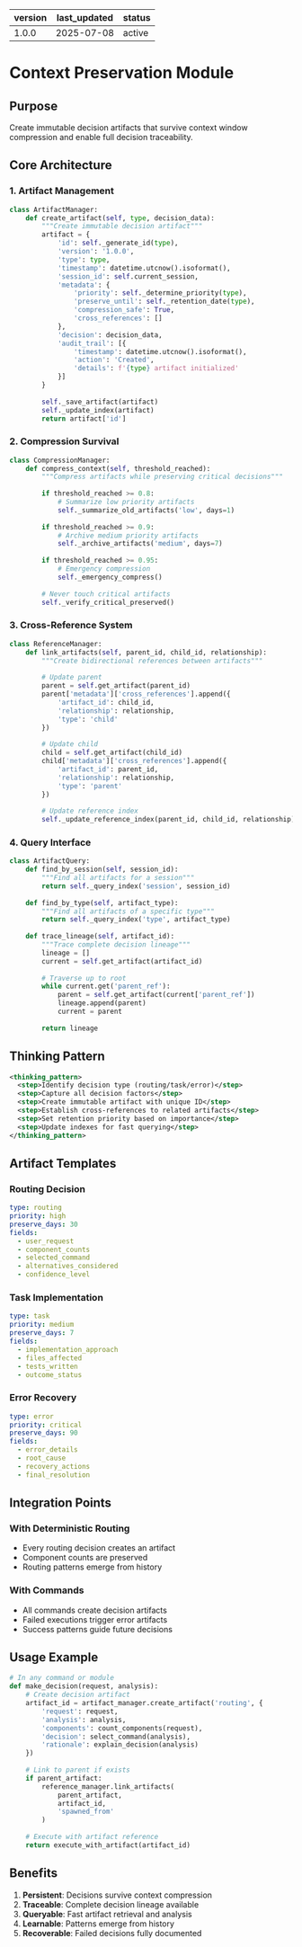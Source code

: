 | version | last_updated | status |
|---------|--------------|--------|
| 1.0.0   | 2025-07-08   | active |

# Context Preservation Module

## Purpose
Create immutable decision artifacts that survive context window compression and enable full decision traceability.

## Core Architecture

### 1. Artifact Management
```python
class ArtifactManager:
    def create_artifact(self, type, decision_data):
        """Create immutable decision artifact"""
        artifact = {
            'id': self._generate_id(type),
            'version': '1.0.0',
            'type': type,
            'timestamp': datetime.utcnow().isoformat(),
            'session_id': self.current_session,
            'metadata': {
                'priority': self._determine_priority(type),
                'preserve_until': self._retention_date(type),
                'compression_safe': True,
                'cross_references': []
            },
            'decision': decision_data,
            'audit_trail': [{
                'timestamp': datetime.utcnow().isoformat(),
                'action': 'Created',
                'details': f'{type} artifact initialized'
            }]
        }
        
        self._save_artifact(artifact)
        self._update_index(artifact)
        return artifact['id']
```

### 2. Compression Survival
```python
class CompressionManager:
    def compress_context(self, threshold_reached):
        """Compress artifacts while preserving critical decisions"""
        
        if threshold_reached >= 0.8:
            # Summarize low priority artifacts
            self._summarize_old_artifacts('low', days=1)
            
        if threshold_reached >= 0.9:
            # Archive medium priority artifacts
            self._archive_artifacts('medium', days=7)
            
        if threshold_reached >= 0.95:
            # Emergency compression
            self._emergency_compress()
            
        # Never touch critical artifacts
        self._verify_critical_preserved()
```

### 3. Cross-Reference System
```python
class ReferenceManager:
    def link_artifacts(self, parent_id, child_id, relationship):
        """Create bidirectional references between artifacts"""
        
        # Update parent
        parent = self.get_artifact(parent_id)
        parent['metadata']['cross_references'].append({
            'artifact_id': child_id,
            'relationship': relationship,
            'type': 'child'
        })
        
        # Update child
        child = self.get_artifact(child_id)
        child['metadata']['cross_references'].append({
            'artifact_id': parent_id,
            'relationship': relationship,
            'type': 'parent'
        })
        
        # Update reference index
        self._update_reference_index(parent_id, child_id, relationship)
```

### 4. Query Interface
```python
class ArtifactQuery:
    def find_by_session(self, session_id):
        """Find all artifacts for a session"""
        return self._query_index('session', session_id)
        
    def find_by_type(self, artifact_type):
        """Find all artifacts of a specific type"""
        return self._query_index('type', artifact_type)
        
    def trace_lineage(self, artifact_id):
        """Trace complete decision lineage"""
        lineage = []
        current = self.get_artifact(artifact_id)
        
        # Traverse up to root
        while current.get('parent_ref'):
            parent = self.get_artifact(current['parent_ref'])
            lineage.append(parent)
            current = parent
            
        return lineage
```

## Thinking Pattern

```xml
<thinking_pattern>
  <step>Identify decision type (routing/task/error)</step>
  <step>Capture all decision factors</step>
  <step>Create immutable artifact with unique ID</step>
  <step>Establish cross-references to related artifacts</step>
  <step>Set retention priority based on importance</step>
  <step>Update indexes for fast querying</step>
</thinking_pattern>
```

## Artifact Templates

### Routing Decision
```yaml
type: routing
priority: high
preserve_days: 30
fields:
  - user_request
  - component_counts
  - selected_command
  - alternatives_considered
  - confidence_level
```

### Task Implementation
```yaml
type: task
priority: medium
preserve_days: 7
fields:
  - implementation_approach
  - files_affected
  - tests_written
  - outcome_status
```

### Error Recovery
```yaml
type: error
priority: critical
preserve_days: 90
fields:
  - error_details
  - root_cause
  - recovery_actions
  - final_resolution
```

## Integration Points

### With Deterministic Routing
- Every routing decision creates an artifact
- Component counts are preserved
- Routing patterns emerge from history

### With Commands
- All commands create decision artifacts
- Failed executions trigger error artifacts
- Success patterns guide future decisions

## Usage Example

```python
# In any command or module
def make_decision(request, analysis):
    # Create decision artifact
    artifact_id = artifact_manager.create_artifact('routing', {
        'request': request,
        'analysis': analysis,
        'components': count_components(request),
        'decision': select_command(analysis),
        'rationale': explain_decision(analysis)
    })
    
    # Link to parent if exists
    if parent_artifact:
        reference_manager.link_artifacts(
            parent_artifact, 
            artifact_id,
            'spawned_from'
        )
    
    # Execute with artifact reference
    return execute_with_artifact(artifact_id)
```

## Benefits

1. **Persistent**: Decisions survive context compression
2. **Traceable**: Complete decision lineage available
3. **Queryable**: Fast artifact retrieval and analysis
4. **Learnable**: Patterns emerge from history
5. **Recoverable**: Failed decisions fully documented